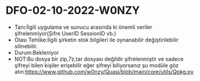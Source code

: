 # DFO-02-10-2022-W0NZY

* Tanı:İlgili uygulama ve sunucu arasında ki önemli veriler şifrelenmiyor(Şifre UserID SessionID vb.)
* Olası Tehlike:İlgili şirketin stok bilgileri ile oynanabilir değiştirilebilir silinebilir.
* Durum:Bekleniyor
* NOT:Bu dosya bir zip,7z,tar dosyası değildir şifrelenmiştir ve sadece şifreyi bilen kişiler erişebilir eğer şifreyi biliyorsanız şu modüle göz atın:https://www.github.com/w0nzy/Quasi/blob/main/core/utils/Qpkg.py
